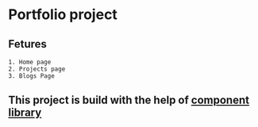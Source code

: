 # Portfolio project

## Fetures

    1. Home page
    2. Projects page
    3. Blogs Page

## This project is build with the help of [component library](https://component-library04.netlify.app/)
